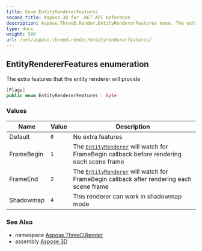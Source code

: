 ```yaml
---
title: Enum EntityRendererFeatures
second_title: Aspose.3D for .NET API Reference
description: Aspose.ThreeD.Render.EntityRendererFeatures enum. The extra features that the entity renderer will provide
type: docs
weight: 500
url: /net/aspose.threed.render/entityrendererfeatures/
---
```

## EntityRendererFeatures enumeration

The extra features that the entity renderer will provide

```csharp
[Flags]
public enum EntityRendererFeatures : byte
```

### Values

| Name | Value | Description |
| --- | --- | --- |
| Default | `0` | No extra features |
| FrameBegin | `1` | The [`EntityRenderer`](../entityrenderer/) will watch for FrameBegin callback before rendering each scene frame |
| FrameEnd | `2` | The [`EntityRenderer`](../entityrenderer/) will watch for FrameBegin callback after rendering each scene frame |
| Shadowmap | `4` | This renderer can work in shadowmap mode |

### See Also

* namespace [Aspose.ThreeD.Render](../../aspose.threed.render/)
* assembly [Aspose.3D](../../)


